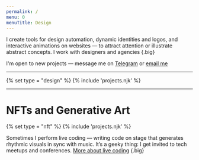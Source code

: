 ```yaml
---
permalink: /
menu: 0
menuTitle: Design
---
```


I create tools for design automation, dynamic identities and logos, and interactive animations on websites — to attract attention or illustrate abstract concepts. I work with designers and agencies
{.big}

I'm open to new projects — message me on [Telegram](https://t.me/ivan_dianov) or [email me](mailto:zor667@gmail.com)

---

{% set type = "design" %}
{% include 'projects.njk' %}

---

# NFTs and Generative Art

{% set type = "nft" %}
{% include 'projects.njk' %}

Sometimes I perform live coding — writing code on stage that generates rhythmic visuals in sync with music. It’s a geeky thing: I get invited to tech meetups and conferences. [More about live coding](/show/)
{.big}
